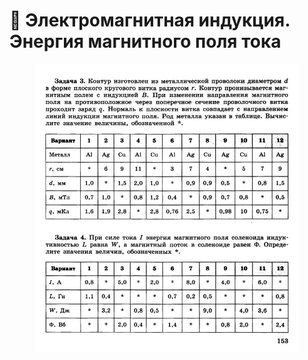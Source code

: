 # 📗 Электромагнитная индукция. Энергия магнитного поля тока

<figure><img src="../../../.gitbook/assets/image.png" alt=""><figcaption></figcaption></figure>
